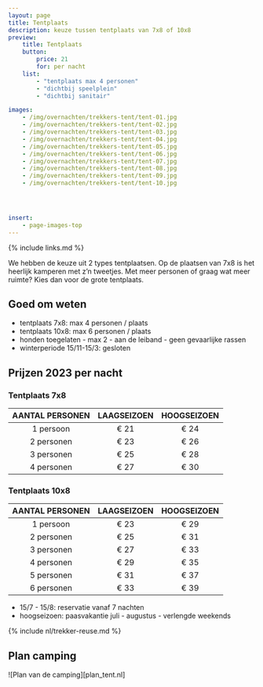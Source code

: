 ```yaml
---
layout: page
title: Tentplaats
description: keuze tussen tentplaats van 7x8 of 10x8
preview:
    title: Tentplaats
    button:
        price: 21
        for: per nacht
    list:
        - "tentplaats max 4 personen"
        - "dichtbij speelplein"
        - "dichtbij sanitair"

images:
    - /img/overnachten/trekkers-tent/tent-01.jpg
    - /img/overnachten/trekkers-tent/tent-02.jpg
    - /img/overnachten/trekkers-tent/tent-03.jpg
    - /img/overnachten/trekkers-tent/tent-04.jpg
    - /img/overnachten/trekkers-tent/tent-05.jpg
    - /img/overnachten/trekkers-tent/tent-06.jpg
    - /img/overnachten/trekkers-tent/tent-07.jpg
    - /img/overnachten/trekkers-tent/tent-08.jpg
    - /img/overnachten/trekkers-tent/tent-09.jpg
    - /img/overnachten/trekkers-tent/tent-10.jpg




insert:
    - page-images-top
---
```

{% include links.md %}

We hebben de keuze uit 2 types tentplaatsen.  Op de plaatsen van 7x8 is het heerlijk kamperen met  z’n tweetjes. Met meer personen of graag wat meer ruimte? Kies dan voor de grote tentplaats.

## Goed om weten

- tentplaats 7x8: max 4 personen / plaats
- tentplaats 10x8: max 6 personen / plaats
- honden toegelaten - max 2 - aan de leiband - geen gevaarlijke rassen
- winterperiode 15/11-15/3: gesloten


## Prijzen 2023 per nacht

### Tentplaats 7x8

AANTAL PERSONEN | LAAGSEIZOEN | HOOGSEIZOEN      
:-------------:|:-----------:|:-----------:|
1 persoon      |€ 21         |€ 24   
2 personen     |€ 23         |€ 26          
3 personen     |€ 25         |€ 28
4 personen     |€ 27         |€ 30    

### Tentplaats 10x8

AANTAL PERSONEN | LAAGSEIZOEN | HOOGSEIZOEN      
:-------------:|:-----------:|:-----------:|
1 persoon      |€ 23         |€ 29     
2 personen     |€ 25         |€ 31          
3 personen     |€ 27         |€ 33
4 personen     |€ 29         |€ 35    
5 personen     |€ 31         |€ 37
6 personen     |€ 33         |€ 39

* 15/7 - 15/8: reservatie vanaf 7 nachten
* hoogseizoen: paasvakantie juli - augustus - verlengde weekends


{% include nl/trekker-reuse.md %}


## Plan camping

![Plan van de camping][plan_tent.nl]
